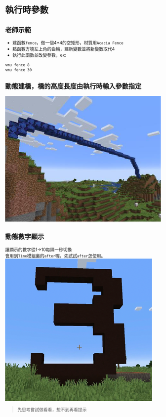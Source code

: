 # 執行時參數

## 老師示範

* 建函數`fence`，做一個4*4的空矩形，材質用`Acacia Fence`
* 點函數方塊左上角的齒輪，建新變數並將新變數取代4
* 執行此函數並改變參數，ex:

```shell
vmu fence 8
vmu fence 30
```

## 動態建橋，橋的高度長度由執行時輸入參數指定

![img.png](img.png)

## 動態數字顯示
讓顯示的數字從1->10每隔一秒切換  
會用到`Time`模組裏的`after`喔，先試試`after`怎使用。
![](time_clock.png)

> 先思考嘗試做看看，想不到再看提示